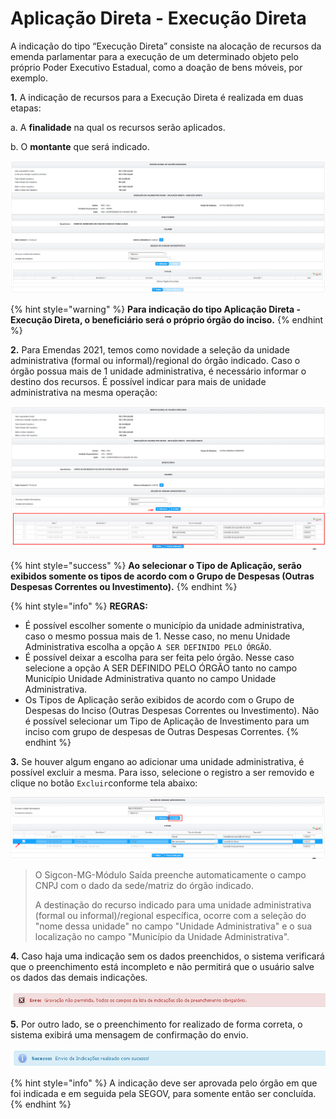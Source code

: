 # Aplicação Direta - Execução Direta

A indicação do tipo “Execução Direta” consiste na alocação de recursos da emenda parlamentar para a execução de um determinado objeto pelo próprio Poder Executivo Estadual, como a doação de bens móveis, por exemplo.

**1.**  A indicação de recursos para a Execução Direta é realizada em duas etapas:

&#x20;    a. A **finalidade** na qual os recursos serão aplicados.

&#x20;    b. O **montante** que será indicado.

![](<../../.gitbook/assets/image (437) (1).png>)

{% hint style="warning" %}
**Para indicação do tipo Aplicação Direta - Execução Direta, o beneficiário será o próprio órgão do inciso.**
{% endhint %}

**2.** Para Emendas 2021, temos como novidade a seleção da unidade administrativa (formal ou informal)/regional do órgão indicado. Caso o órgão possua mais de 1 unidade administrativa, é necessário informar o destino dos recursos. É possível indicar para mais de unidade administrativa na mesma operação:

![](<../../.gitbook/assets/image (419).png>)

{% hint style="success" %}
**Ao selecionar o Tipo de Aplicação, serão exibidos somente os tipos de acordo com o Grupo de Despesas (Outras Despesas Correntes ou Investimento).**
{% endhint %}

{% hint style="info" %}
**REGRAS:**

* É possível escolher somente o município da unidade administrativa, caso o mesmo possua mais de 1. Nesse caso, no menu Unidade Administrativa escolha a opção `A SER DEFINIDO PELO ÓRGÃO`.
* É possível deixar a escolha para ser feita pelo órgão. Nesse caso selecione a opção A SER DEFINIDO PELO ÓRGÃO tanto no campo Município Unidade Administrativa quanto no campo Unidade Administrativa.&#x20;
* Os Tipos de Aplicação serão exibidos de acordo com o Grupo de Despesas do Inciso (Outras Despesas Correntes ou Investimento). Não é possível selecionar um Tipo de Aplicação de Investimento para um inciso com grupo de despesas de Outras Despesas Correntes.
{% endhint %}

**3.** Se houver algum engano ao adicionar uma unidade administrativa, é possível excluir a mesma. Para isso, selecione o registro a ser removido e clique no botão `Excluir`conforme tela abaixo:

![](<../../.gitbook/assets/image (417).png>)

> O Sigcon-MG-Módulo Saída preenche automaticamente o campo CNPJ com o dado da sede/matriz do órgão indicado.
>
> A destinação do recurso indicado para uma unidade administrativa (formal ou informal)/regional específica, ocorre com a seleção do "nome dessa unidade" no campo "Unidade Administrativa" e o sua localização no campo "Município da Unidade Administrativa".

**4.** Caso haja uma indicação sem os dados preenchidos, o sistema verificará que o preenchimento está incompleto e não permitirá que o usuário salve os dados das demais indicações.&#x20;

![](<../../.gitbook/assets/13 (2).png>)

**5.** Por outro lado, se o preenchimento for realizado de forma correta, o sistema exibirá uma mensagem de confirmação do envio.

![](<../../.gitbook/assets/14 (1) (1).png>)

{% hint style="info" %}
A indicação deve ser aprovada pelo órgão em que foi indicada e em seguida pela SEGOV, para somente então ser concluída.
{% endhint %}

